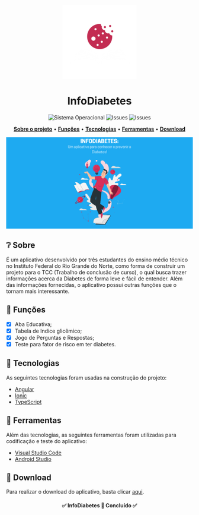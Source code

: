 <p align="center">
  <img src="src/assets/img/NewIcon.png" alt="InfoDiabetesProfilePhotoGooglePlay" width="200px">
</p>

<h1 align="center">InfoDiabetes</h1>

<p align="center">
    <img src="https://img.shields.io/badge/os-Android-blue" alt="Sistema Operacional">
    <img src="https://img.shields.io/github/issues/FelipeMarqueStefano/InfoDiabetes" alt="Issues">
  <img src="https://img.shields.io/badge/languages-3-red" alt="Issues">
</p>

<p align="center">
 <a href="#grey_question-sobre"><b>Sobre o projeto</b></a> •
 <a href="#wrench-funções"><b>Funções</b></a> • 
 <a href="#rocket-tecnologias"><b>Tecnologias</b></a> • 
  <a href="#hammer-ferramentas"><b>Ferramentas</b></a> •
 <a href="#arrow_down_small-download"><b>Download</b></a>
</p> 

<p align="center">
  <img src="src/assets/img/Banner.png" alt="Banner" width="600px">
</p>
  
## :grey_question: Sobre

É um aplicativo desenvolvido por três estudantes do ensino médio técnico no Instituto Federal do Rio Grande do Norte, como forma de construir um projeto para o TCC (Trabalho de conclusão de curso), o qual busca trazer informações acerca da Diabetes de forma leve e fácil de entender. Além das informações fornecidas, o aplicativo possui outras funções que o tornam mais interessante.

## :wrench: Funções

- [x] Aba Educativa;
- [x] Tabela de Indice glicêmico;
- [x] Jogo de Perguntas e Respostas;
- [x] Teste para fator de risco em ter diabetes.

## :rocket: Tecnologias

As seguintes tecnologias foram usadas na construção do projeto:

- [Angular](https://angular.io)
- [Ionic](https://ionicframework.com)
- [TypeScript](https://www.typescriptlang.org/)

## :hammer: Ferramentas

Além das tecnologias, as seguintes ferramentas foram utilizadas para codificação e teste do aplicativo:

- [Visual Studio Code](https://code.visualstudio.com)
- [Android Studio](https://developer.android.com/studio)
  
## :arrow_down_small: Download

Para realizar o download do aplicativo, basta clicar [aqui](https://play.google.com/store/apps/details?id=br.com.diabetesManagerApp).

  
<h4 align="center"> 
	✅  InfoDiabetes 🚀 Concluído ✅
</h4> 
